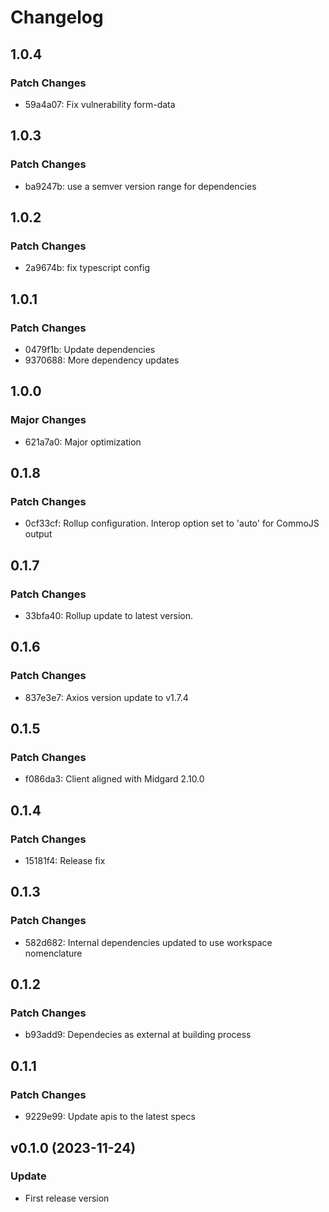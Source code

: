 # Changelog

## 1.0.4

### Patch Changes

- 59a4a07: Fix vulnerability form-data

## 1.0.3

### Patch Changes

- ba9247b: use a semver version range for dependencies

## 1.0.2

### Patch Changes

- 2a9674b: fix typescript config

## 1.0.1

### Patch Changes

- 0479f1b: Update dependencies
- 9370688: More dependency updates

## 1.0.0

### Major Changes

- 621a7a0: Major optimization

## 0.1.8

### Patch Changes

- 0cf33cf: Rollup configuration. Interop option set to 'auto' for CommoJS output

## 0.1.7

### Patch Changes

- 33bfa40: Rollup update to latest version.

## 0.1.6

### Patch Changes

- 837e3e7: Axios version update to v1.7.4

## 0.1.5

### Patch Changes

- f086da3: Client aligned with Midgard 2.10.0

## 0.1.4

### Patch Changes

- 15181f4: Release fix

## 0.1.3

### Patch Changes

- 582d682: Internal dependencies updated to use workspace nomenclature

## 0.1.2

### Patch Changes

- b93add9: Dependecies as external at building process

## 0.1.1

### Patch Changes

- 9229e99: Update apis to the latest specs

## v0.1.0 (2023-11-24)

### Update

- First release version

